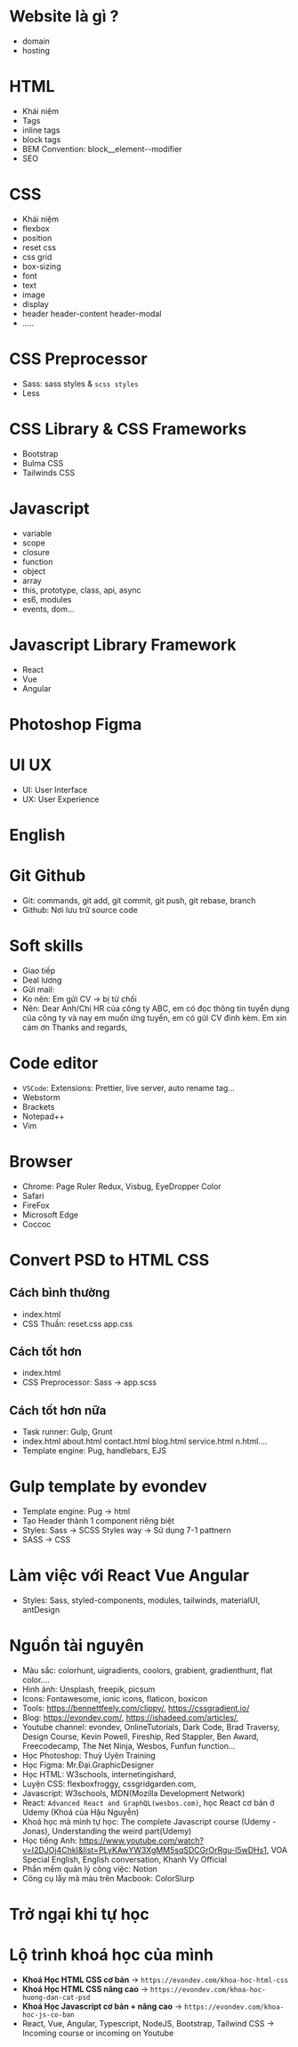 # Website là gì ?

- domain
- hosting

# HTML

- Khái niệm
- Tags
- inline tags
- block tags
- BEM Convention: block\_\_element--modifier
- SEO

# CSS

- Khái niệm
- flexbox
- position
- reset css
- css grid
- box-sizing
- font
- text
- image
- display
- header header-content header-modal
- .....

# CSS Preprocessor

- Sass: sass styles & `scss styles`
- Less

# CSS Library & CSS Frameworks

- Bootstrap
- Bulma CSS
- Tailwinds CSS

# Javascript

- variable
- scope
- closure
- function
- object
- array
- this, prototype, class, api, async
- es6, modules
- events, dom...

# Javascript Library Framework

- React
- Vue
- Angular

# Photoshop Figma

# UI UX

- UI: User Interface
- UX: User Experience

# English

# Git Github

- Git: commands, git add, git commit, git push, git rebase, branch
- Github: Nơi lưu trữ source code

# Soft skills

- Giao tiếp
- Deal lương
- Gửi mail:
- Ko nên: Em gửi CV -> bị từ chối
- Nên: Dear Anh/Chị HR của công ty ABC, em có đọc thông tin tuyển dụng của công ty và nay em muốn ứng tuyển, em có gửi CV đính kèm. Em xin cám ơn
  Thanks and regards,

# Code editor

- `VSCode`: Extensions: Prettier, live server, auto rename tag...
- Webstorm
- Brackets
- Notepad++
- Vim

# Browser

- Chrome: Page Ruler Redux, Visbug, EyeDropper Color
- Safari
- FireFox
- Microsoft Edge
- Coccoc

# Convert PSD to HTML CSS

## Cách bình thường

- index.html
- CSS Thuần: reset.css app.css

## Cách tốt hơn

- index.html
- CSS Preprocessor: Sass -> app.scss

## Cách tốt hơn nữa

- Task runner: Gulp, Grunt
- index.html about.html contact.html blog.html service.html n.html....
- Template engine: Pug, handlebars, EJS

# Gulp template by evondev

- Template engine: Pug -> html
- Tạo Header thành 1 component riêng biệt
- Styles: Sass -> SCSS Styles way -> Sử dụng 7-1 pattnern
- SASS -> CSS

# Làm việc với React Vue Angular

- Styles: Sass, styled-components, modules, tailwinds, materialUI, antDesign

# Nguồn tài nguyên

- Màu sắc: colorhunt, uigradients, coolors, grabient, gradienthunt, flat color....
- Hình ảnh: Unsplash, freepik, picsum
- Icons: Fontawesome, ionic icons, flaticon, boxicon
- Tools: https://bennettfeely.com/clippy/, https://cssgradient.io/
- Blog: https://evondev.com/, https://ishadeed.com/articles/,
- Youtube channel: evondev, OnlineTutorials, Dark Code, Brad Traversy, Design Course, Kevin Powell, Fireship, Red Stappler, Ben Award,      Freecodecamp, The Net Ninja, Wesbos, Funfun function...
- Học Photoshop: Thuỳ Uyên Training
- Học Figma: Mr.Đại.GraphicDesigner
- Học HTML: W3schools, internetingishard,
- Luyện CSS: flexboxfroggy, cssgridgarden.com,
- Javascript: W3schools, MDN(Mozilla Development Network)
- React: `Advanced React and GraphQL(wesbos.com)`, học React cơ bản ở Udemy (Khoá của Hậu Nguyễn)
- Khoá học mà mình tự học: The complete Javascript course (Udemy - Jonas), Understanding the weird part(Udemy)
- Học tiếng Anh: https://www.youtube.com/watch?v=I2DJOj4ChkI&list=PLyKAwYW3XgMM5sqSDCGrOrRgu-l5wDHs1, VOA Special English, English conversation, Khanh Vy Official
- Phần mềm quản lý công việc: Notion
- Công cụ lấy mã màu trên Macbook: ColorSlurp

# Trở ngại khi tự học

# Lộ trình khoá học của mình

- **Khoá Học HTML CSS cơ bản** -> `https://evondev.com/khoa-hoc-html-css`
- **Khoá Học HTML CSS nâng cao** -> `https://evondev.com/khoa-hoc-huong-dan-cat-psd`
- **Khoá Học Javascript cơ bản + nâng cao** -> `https://evondev.com/khoa-hoc-js-co-ban`
- React, Vue, Angular, Typescript, NodeJS, Bootstrap, Tailwind CSS -> Incoming course or incoming on Youtube
